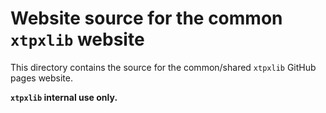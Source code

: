 # Website source for the common `xtpxlib` website

This directory contains the source for the common/shared `xtpxlib` GitHub pages website. 

**`xtpxlib` internal use only.**
